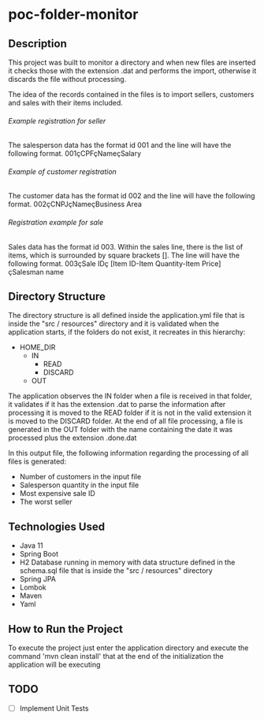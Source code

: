 # poc-folder-monitor

## Description
This project was built to monitor a directory and when new files are inserted it checks those with the extension .dat and performs the import, otherwise it discards the file without processing.

The idea of the records contained in the files is to import sellers, customers and sales with their items included.

###### Example registration for seller
The salesperson data has the format id 001 and the line will have the following format.
001çCPFçNameçSalary

###### Example of customer registration
The customer data has the format id 002 and the line will have the following format.
002çCNPJçNameçBusiness Area

###### Registration example for sale
Sales data has the format id 003. Within the sales line, there is the list
of items, which is surrounded by square brackets []. The line will have the following format.
003çSale IDç [Item ID-Item Quantity-Item Price] çSalesman name

## Directory Structure
The directory structure is all defined inside the application.yml file that is inside the "src / resources" directory and it is validated when the application starts, if the folders do not exist, it recreates in this hierarchy:

- HOME_DIR
	- IN
		- READ
		- DISCARD
	- OUT
	
The application observes the IN folder when a file is received in that folder, it validates if it has the extension .dat to parse the information after processing it is moved to the READ folder
if it is not in the valid extension it is moved to the DISCARD folder. At the end of all file processing, a file is generated in the OUT folder with the name containing the date it was processed plus the extension .done.dat

In this output file, the following information regarding the processing of all files is generated:
  - Number of customers in the input file
  - Salesperson quantity in the input file
  - Most expensive sale ID
  - The worst seller
 
## Technologies Used
- Java 11
- Spring Boot
- H2 Database running in memory with data structure defined in the schema.sql file that is inside the "src / resources" directory
- Spring JPA
- Lombok
- Maven
- Yaml
 
## How to Run the Project
To execute the project just enter the application directory and execute the command 'mvn clean install' that at the end of the initialization the application will be executing
 
## TODO
 - [ ] Implement Unit Tests